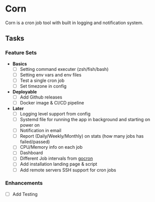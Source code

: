 # Corn

Corn is a cron job tool with built in logging and notification system.

## Tasks

### Feature Sets

- **Basics**
  - [ ] Setting command executer (zsh/fish/bash)
  - [ ] Setting env vars and env files
  - [ ] Test a single cron job
  - [ ] Set timezone in config
- **Deployable**
  - [ ] Add Github releases
  - [ ] Docker image & CI/CD pipeline
- **Later**
  - [ ] Logging level support from config
  - [ ] Systemd file for running the app in background and starting on power on
  - [ ] Notification in email
  - [ ] Report (Daily/Weekly/Monthly) on stats (how many jobs has failed/passed)
  - [ ] CPU/Memory info on each job
  - [ ] Dashboard
  - [ ] Different Job intervals from [gocron](https://github.com/go-co-op/gocron)
  - [ ] Add installation landing page & script
  - [ ] Add remote servers SSH support for cron jobs

### Enhancements

- [ ] Add Testing
